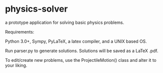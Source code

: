 # physics-solver
a prototype application for solving basic physics problems.

Requirements:

Python 3.0+, Sympy, PyLaTeX, a latex compiler, and a UNIX based OS.

Run parser.py to generate solutions. Solutions will be saved as a LaTeX .pdf.

To edit/create new problems, use the ProjectileMotion() class and alter it to your liking.
